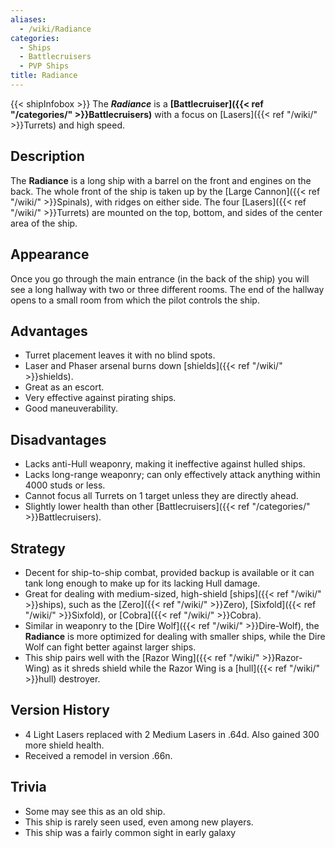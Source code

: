 ```yaml
---
aliases:
  - /wiki/Radiance
categories:
  - Ships
  - Battlecruisers
  - PVP Ships
title: Radiance
---
```


{{< shipInfobox >}} The **_Radiance_** is a **[Battlecruiser]({{< ref "/categories/" >}}Battlecruisers)** with a focus on [Lasers]({{< ref "/wiki/" >}}Turrets) and high speed.

## Description

The **Radiance** is a long ship with a barrel on the front and engines on the back. The whole front of the ship is taken up by the [Large Cannon]({{< ref "/wiki/" >}}Spinals), with ridges on either side. The four [Lasers]({{< ref "/wiki/" >}}Turrets) are mounted on the top, bottom, and sides of the center area of the ship.

## Appearance

Once you go through the main entrance (in the back of the ship) you will see a long hallway with two or three different rooms. The end of the hallway opens to a small room from which the pilot controls the ship.

## Advantages

- Turret placement leaves it with no blind spots.
- Laser and Phaser arsenal burns down [shields]({{< ref "/wiki/" >}}shields).
- Great as an escort.
- Very effective against pirating ships.
- Good maneuverability.

## Disadvantages

- Lacks anti-Hull weaponry, making it ineffective against hulled ships.
- Lacks long-range weaponry; can only effectively attack anything within 4000 studs or less.
- Cannot focus all Turrets on 1 target unless they are directly ahead.
- Slightly lower health than other [Battlecruisers]({{< ref "/categories/" >}}Battlecruisers).

## Strategy

- Decent for ship-to-ship combat, provided backup is available or it can tank long enough to make up for its lacking Hull damage.
- Great for dealing with medium-sized, high-shield [ships]({{< ref "/wiki/" >}}ships), such as the [Zero]({{< ref "/wiki/" >}}Zero), [Sixfold]({{< ref "/wiki/" >}}Sixfold), or [Cobra]({{< ref "/wiki/" >}}Cobra).
- Similar in weaponry to the [Dire Wolf]({{< ref "/wiki/" >}}Dire-Wolf), the **Radiance** is more optimized for dealing with smaller ships, while the Dire Wolf can fight better against larger ships.
- This ship pairs well with the [Razor Wing]({{< ref "/wiki/" >}}Razor-Wing) as it shreds shield while the Razor Wing is a [hull]({{< ref "/wiki/" >}}hull) destroyer.

## Version History

- 4 Light Lasers replaced with 2 Medium Lasers in .64d. Also gained 300 more shield health.
- Received a remodel in version .66n.

## Trivia

- Some may see this as an old ship.
- This ship is rarely seen used, even among new players.
- This ship was a fairly common sight in early galaxy
